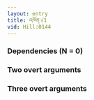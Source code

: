 ```yaml
---
layout: entry
title: འཁོན་√1
vid: Hill:0144
---
```

### Dependencies (N = 0)


### Two overt arguments


### Three overt arguments
